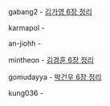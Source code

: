 gabang2 - [김가영 6장 정리](https://gabang2.notion.site/6-23ecd5739f4347e79c27e18af41eb020?pvs=4)


karmapol - 


an-jiohh - 


mintheon - [김경훈 6장 정리](https://github.com/KarmaPol/Obsidian_Vault/blob/main/1.%20Projects/대규모시스템설계%20스터디/6.%20키-값%20저장소%20설계.md)


gomudayya - [박건우 6장 정리](https://leaf-oboe-6f1.notion.site/5-42419065930f4d9589ba66b491abfbda?pvs=4)


kung036 - 


